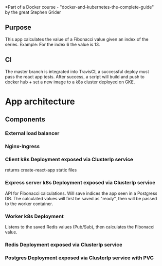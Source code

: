 *Part of a Docker course - "docker-and-kubernetes-the-complete-guide" by the great Stephen Grider

## Purpose
This app calculates the value of a Fibonacci value given an index of the series. Example: For the index 6 the value is 13.

## CI
The master branch is integrated into TravisCI, a successful deploy must pass the react app tests. 
After success, a script will build and push to docker hub + set a new image to a k8s cluster deployed on GKE. 

# App architecture

## Components

### External load balancer 

### Nginx-Ingress 

### Client k8s Deployment exposed via ClusterIp service 
returns create-react-app static files 

### Express server k8s Deployment exposed via ClusterIp service 
API for Fibonacci calculations. Will save indices the app seen in a Postgress DB. The calculated values will first be saved as "ready", then will be passed to the worker container. 

### Worker k8s Deployment
Listens to the saved Redis values (Pub/Sub), then calculates the Fibonacci value. 

### Redis Deployment exposed via ClusterIp service 

### Postgres Deployment exposed via ClusterIp service with PVC

